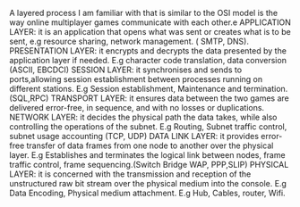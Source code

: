 A layered process I am familiar with that is similar to the OSI model is the way online multiplayer games communicate with each other.e
APPLICATION LAYER: it is an application that opens what was sent or creates what is to be sent, e.g resource sharing, network management.  ( SMTP, DNS).
PRESENTATION LAYER: it encrypts and decrypts the data presented by the application layer if needed. E.g character code translation, data conversion (ASCII, EBCDCI)
SESSION LAYER: it synchronises and sends to ports,allowing session establishment between processes running on different stations. E.g Session establishment, Maintenance and termination. (SQL,RPC)
TRANSPORT LAYER: it ensures data between the two games are delivered error-free, in sequence, and with no losses or duplications.
NETWORK LAYER: it decides the physical path the data takes, while also controlling the operations of the subnet. E.g Routing, Subnet traffic control, subnet usage accounting (TCP, UDP)
DATA LINK LAYER: it provides error-free transfer of data frames from one node to another over the physical layer. E.g Establishes and terminates the logical link between nodes, frame traffic control, frame sequencing.(Switch Bridge WAP, PPP,SLIP)
PHYSICAL LAYER: it is concerned with the transmission and reception of the unstructured raw bit stream over the physical medium into the console. E.g Data Encoding, Physical medium attachment.
E.g Hub, Cables, router, Wifi.

